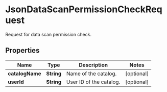 

# JsonDataScanPermissionCheckRequest

Request for data scan permission check.
## Properties

Name | Type | Description | Notes
------------ | ------------- | ------------- | -------------
**catalogName** | **String** | Name of the catalog. |  [optional]
**userId** | **String** | User ID of the catalog. |  [optional]



